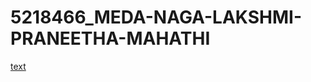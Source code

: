 # 5218466_MEDA-NAGA-LAKSHMI-PRANEETHA-MAHATHI
[text](<GIT/5218466_MEDA NAGA LAKSHMI PRANEETHA MAHATHI.pdf>)